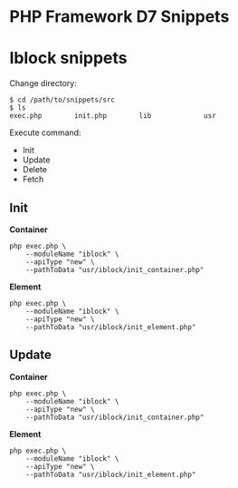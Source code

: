 # PHP Framework D7 Snippets


# Iblock snippets

Change directory:

```shell
$ cd /path/to/snippets/src
$ ls
exec.php        init.php        lib             usr
```

Execute command:

* Init
* Update
* Delete
* Fetch


## Init

**Container**

```shell
php exec.php \
    --moduleName "iblock" \
    --apiType "new" \
    --pathToData "usr/iblock/init_container.php"
```

**Element**

```shell
php exec.php \
	--moduleName "iblock" \ 
	--apiType "new" \
	--pathToData "usr/iblock/init_element.php"
```

## Update

**Container**

```shell
php exec.php \
	--moduleName "iblock" \ 
	--apiType "new" \
	--pathToData "usr/iblock/init_container.php"
```

**Element**

```shell
php exec.php \
	--moduleName "iblock" \ 
	--apiType "new" \
	--pathToData "usr/iblock/init_element.php"
```
